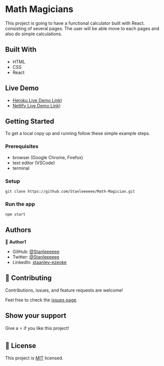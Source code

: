 # Math Magicians

This project is going to have a functional calculator built with React.  consisting of several pages. The user will be able move to each pages and also do simple calculations.

## Built With

- HTML
- CSS
- React

## Live Demo
- [Heroku Live Demo Link](https://math-magical.herokuapp.com/))
- [Netlify Live Demo Link](https://silver-queijadas-541756.netlify.app/))

## Getting Started

To get a local copy up and running follow these simple example steps.

### Prerequisites

- browser (Google Chrome, Firefox)
- text editor (VSCode)
- terminal

### Setup

```
git clone https://github.com/Stanleeeeee/Math-Magician.git
```

### Run the app

```
npm start
```

## Authors

👤 **Author1**

- GitHub: [@Stanleeeeee](https://github.com/Stanleeeeee)
- Twitter: [@Stanleeeeee](https://twitter.com/Stanleeeeee)
- LinkedIn: [staanley-ezeoke](https://linkedin.com/in/staanley-ezeoke)

## 🤝 Contributing

Contributions, issues, and feature requests are welcome!

Feel free to check the [issues page](../../issues/).

## Show your support

Give a ⭐️ if you like this project!

## 📝 License

This project is [MIT](./MIT.md) licensed.
